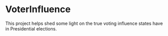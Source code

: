 # VoterInfluence
This project helps shed some light on the true voting influence states have in Presidential elections.
